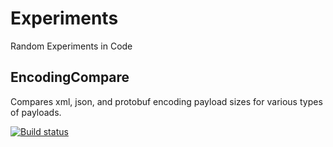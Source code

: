 # Experiments
Random Experiments in Code

## EncodingCompare

Compares xml, json, and protobuf encoding payload sizes for various types of payloads.

[![Build status](https://ci.appveyor.com/api/projects/status/947k1nqkk9nlaykh?svg=true)](https://ci.appveyor.com/project/andyvig/experiments)
